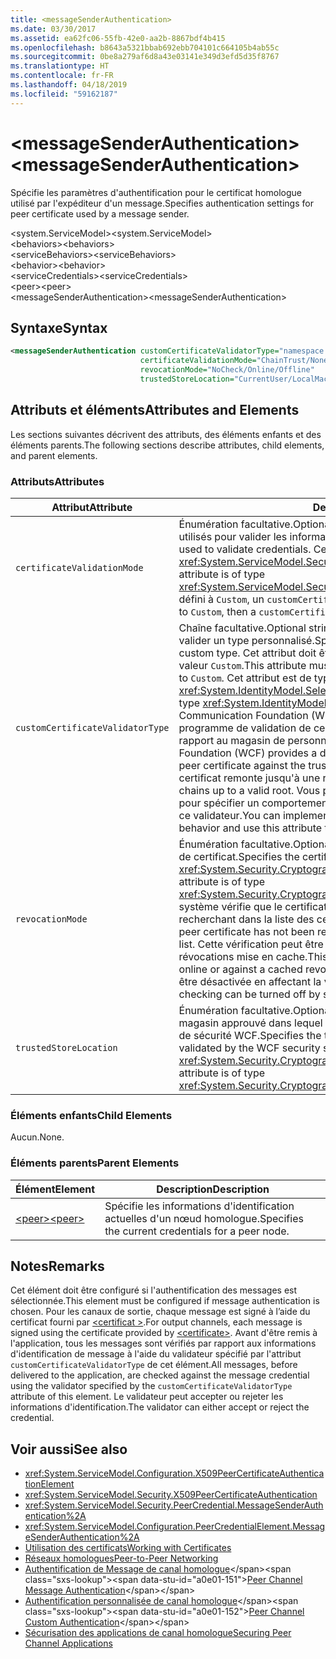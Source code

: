 ```yaml
---
title: <messageSenderAuthentication>
ms.date: 03/30/2017
ms.assetid: ea62fc06-55fb-42e0-aa2b-8867bdf4b415
ms.openlocfilehash: b8643a5321bbab692ebb704101c664105b4ab55c
ms.sourcegitcommit: 0be8a279af6d8a43e03141e349d3efd5d35f8767
ms.translationtype: HT
ms.contentlocale: fr-FR
ms.lasthandoff: 04/18/2019
ms.locfileid: "59162187"
---
```

# <a name="messagesenderauthentication"></a><span data-ttu-id="a0e01-101">\<messageSenderAuthentication></span><span class="sxs-lookup"><span data-stu-id="a0e01-101">\<messageSenderAuthentication></span></span>
<span data-ttu-id="a0e01-102">Spécifie les paramètres d'authentification pour le certificat homologue utilisé par l'expéditeur d'un message.</span><span class="sxs-lookup"><span data-stu-id="a0e01-102">Specifies authentication settings for peer certificate used by a message sender.</span></span>  
  
 <span data-ttu-id="a0e01-103">\<system.ServiceModel></span><span class="sxs-lookup"><span data-stu-id="a0e01-103">\<system.ServiceModel></span></span>  
<span data-ttu-id="a0e01-104">\<behaviors></span><span class="sxs-lookup"><span data-stu-id="a0e01-104">\<behaviors></span></span>  
<span data-ttu-id="a0e01-105">\<serviceBehaviors></span><span class="sxs-lookup"><span data-stu-id="a0e01-105">\<serviceBehaviors></span></span>  
<span data-ttu-id="a0e01-106">\<behavior></span><span class="sxs-lookup"><span data-stu-id="a0e01-106">\<behavior></span></span>  
<span data-ttu-id="a0e01-107">\<serviceCredentials></span><span class="sxs-lookup"><span data-stu-id="a0e01-107">\<serviceCredentials></span></span>  
<span data-ttu-id="a0e01-108">\<peer></span><span class="sxs-lookup"><span data-stu-id="a0e01-108">\<peer></span></span>  
<span data-ttu-id="a0e01-109">\<messageSenderAuthentication></span><span class="sxs-lookup"><span data-stu-id="a0e01-109">\<messageSenderAuthentication></span></span>  
  
## <a name="syntax"></a><span data-ttu-id="a0e01-110">Syntaxe</span><span class="sxs-lookup"><span data-stu-id="a0e01-110">Syntax</span></span>  
  
```xml  
<messageSenderAuthentication customCertificateValidatorType="namespace.typeName, [,AssemblyName] [,Version=version number] [,Culture=culture] [,PublicKeyToken=token]"
                             certificateValidationMode="ChainTrust/None/PeerTrust/PeerOrChainTrust/Custom"
                             revocationMode="NoCheck/Online/Offline"
                             trustedStoreLocation="CurrentUser/LocalMachine" />
```  
  
## <a name="attributes-and-elements"></a><span data-ttu-id="a0e01-111">Attributs et éléments</span><span class="sxs-lookup"><span data-stu-id="a0e01-111">Attributes and Elements</span></span>  
 <span data-ttu-id="a0e01-112">Les sections suivantes décrivent des attributs, des éléments enfants et des éléments parents.</span><span class="sxs-lookup"><span data-stu-id="a0e01-112">The following sections describe attributes, child elements, and parent elements.</span></span>  
  
### <a name="attributes"></a><span data-ttu-id="a0e01-113">Attributs</span><span class="sxs-lookup"><span data-stu-id="a0e01-113">Attributes</span></span>  
  
|<span data-ttu-id="a0e01-114">Attribut</span><span class="sxs-lookup"><span data-stu-id="a0e01-114">Attribute</span></span>|<span data-ttu-id="a0e01-115">Description</span><span class="sxs-lookup"><span data-stu-id="a0e01-115">Description</span></span>|  
|---------------|-----------------|  
|`certificateValidationMode`|<span data-ttu-id="a0e01-116">Énumération facultative.</span><span class="sxs-lookup"><span data-stu-id="a0e01-116">Optional enumeration.</span></span> <span data-ttu-id="a0e01-117">Spécifie l'un des cinq modes utilisés pour valider les informations d'identification.</span><span class="sxs-lookup"><span data-stu-id="a0e01-117">Specifies one of five modes used to validate credentials.</span></span> <span data-ttu-id="a0e01-118">Cet attribut est de type <xref:System.ServiceModel.Security.X509CertificateValidationMode>.</span><span class="sxs-lookup"><span data-stu-id="a0e01-118">This attribute is of type <xref:System.ServiceModel.Security.X509CertificateValidationMode>.</span></span> <span data-ttu-id="a0e01-119">S'il est défini à `Custom`, un `customCertificateValidator` doit également être fourni.</span><span class="sxs-lookup"><span data-stu-id="a0e01-119">If set to `Custom`, then a `customCertificateValidator` must also be supplied.</span></span>|  
|`customCertificateValidatorType`|<span data-ttu-id="a0e01-120">Chaîne facultative.</span><span class="sxs-lookup"><span data-stu-id="a0e01-120">Optional string.</span></span> <span data-ttu-id="a0e01-121">Spécifie un type et un assembly utilisés pour valider un type personnalisé.</span><span class="sxs-lookup"><span data-stu-id="a0e01-121">Specifies a type and assembly used to validate a custom type.</span></span> <span data-ttu-id="a0e01-122">Cet attribut doit être défini lorsque `certificateValidationMode` a la valeur `Custom`.</span><span class="sxs-lookup"><span data-stu-id="a0e01-122">This attribute must be set when `certificateValidationMode` is set to `Custom`.</span></span> <span data-ttu-id="a0e01-123">Cet attribut est de type <xref:System.IdentityModel.Selectors.X509CertificateValidator>.</span><span class="sxs-lookup"><span data-stu-id="a0e01-123">This attribute is of type <xref:System.IdentityModel.Selectors.X509CertificateValidator>.</span></span> <span data-ttu-id="a0e01-124">Windows Communication Foundation (WCF) fournit un homologue par défaut du programme de validation de certificat qui vérifie le certificat homologue par rapport au magasin de personnes de confiance.</span><span class="sxs-lookup"><span data-stu-id="a0e01-124">Windows Communication Foundation (WCF) provides a default peer certificate validator that verifies the peer certificate against the trusted people store.</span></span> <span data-ttu-id="a0e01-125">Il vérifie également que le certificat remonte jusqu'à une racine valide.</span><span class="sxs-lookup"><span data-stu-id="a0e01-125">It also verifies that the certificate chains up to a valid root.</span></span> <span data-ttu-id="a0e01-126">Vous pouvez implémenter un validateur personnalisé pour spécifier un comportement différent et utiliser cet attribut pour pointer vers ce validateur.</span><span class="sxs-lookup"><span data-stu-id="a0e01-126">You can implement a custom validator to specify a different behavior and use this attribute to point to the custom validator.</span></span>|  
|`revocationMode`|<span data-ttu-id="a0e01-127">Énumération facultative.</span><span class="sxs-lookup"><span data-stu-id="a0e01-127">Optional enumeration.</span></span> <span data-ttu-id="a0e01-128">Spécifie le mode de révocation de certificat.</span><span class="sxs-lookup"><span data-stu-id="a0e01-128">Specifies the certificate revocation mode.</span></span> <span data-ttu-id="a0e01-129">Cet attribut est de type <xref:System.Security.Cryptography.X509Certificates.X509RevocationMode>.</span><span class="sxs-lookup"><span data-stu-id="a0e01-129">This attribute is of type <xref:System.Security.Cryptography.X509Certificates.X509RevocationMode>.</span></span> <span data-ttu-id="a0e01-130">Le système vérifie que le certificat homologue n'a pas été révoqué en le recherchant dans la liste des certificats révoqués.</span><span class="sxs-lookup"><span data-stu-id="a0e01-130">The system verifies that the peer certificate has not been revoked by looking it up in the revoked certificate list.</span></span> <span data-ttu-id="a0e01-131">Cette vérification peut être effectuée en ligne ou par rapport à une liste de révocations mise en cache.</span><span class="sxs-lookup"><span data-stu-id="a0e01-131">This check can be performed either by checking online or against a cached revocation list.</span></span> <span data-ttu-id="a0e01-132">La vérification de la révocation peut être désactivée en affectant la valeur NoCheck à cet attribut.</span><span class="sxs-lookup"><span data-stu-id="a0e01-132">Revocation checking can be turned off by setting this attribute to NoCheck.</span></span>|  
|`trustedStoreLocation`|<span data-ttu-id="a0e01-133">Énumération facultative.</span><span class="sxs-lookup"><span data-stu-id="a0e01-133">Optional enumeration.</span></span> <span data-ttu-id="a0e01-134">Spécifie l’emplacement de magasin approuvé dans lequel le certificat homologue est validé par le système de sécurité WCF.</span><span class="sxs-lookup"><span data-stu-id="a0e01-134">Specifies the trusted store location where the peer certificate is validated by the WCF security system.</span></span> <span data-ttu-id="a0e01-135">Cet attribut est de type <xref:System.Security.Cryptography.X509Certificates.StoreLocation>.</span><span class="sxs-lookup"><span data-stu-id="a0e01-135">This attribute is of type <xref:System.Security.Cryptography.X509Certificates.StoreLocation>.</span></span>|  
  
### <a name="child-elements"></a><span data-ttu-id="a0e01-136">Éléments enfants</span><span class="sxs-lookup"><span data-stu-id="a0e01-136">Child Elements</span></span>  
 <span data-ttu-id="a0e01-137">Aucun.</span><span class="sxs-lookup"><span data-stu-id="a0e01-137">None.</span></span>  
  
### <a name="parent-elements"></a><span data-ttu-id="a0e01-138">Éléments parents</span><span class="sxs-lookup"><span data-stu-id="a0e01-138">Parent Elements</span></span>  
  
|<span data-ttu-id="a0e01-139">Élément</span><span class="sxs-lookup"><span data-stu-id="a0e01-139">Element</span></span>|<span data-ttu-id="a0e01-140">Description</span><span class="sxs-lookup"><span data-stu-id="a0e01-140">Description</span></span>|  
|-------------|-----------------|  
|[<span data-ttu-id="a0e01-141">\<peer></span><span class="sxs-lookup"><span data-stu-id="a0e01-141">\<peer></span></span>](../../../../../docs/framework/configure-apps/file-schema/wcf/peer-of-servicecredentials.md)|<span data-ttu-id="a0e01-142">Spécifie les informations d'identification actuelles d'un nœud homologue.</span><span class="sxs-lookup"><span data-stu-id="a0e01-142">Specifies the current credentials for a peer node.</span></span>|  
  
## <a name="remarks"></a><span data-ttu-id="a0e01-143">Notes</span><span class="sxs-lookup"><span data-stu-id="a0e01-143">Remarks</span></span>  
 <span data-ttu-id="a0e01-144">Cet élément doit être configuré si l'authentification des messages est sélectionnée.</span><span class="sxs-lookup"><span data-stu-id="a0e01-144">This element must be configured if message authentication is chosen.</span></span> <span data-ttu-id="a0e01-145">Pour les canaux de sortie, chaque message est signé à l’aide du certificat fourni par [ \<certificat >](../../../../../docs/framework/configure-apps/file-schema/wcf/certificate-element.md).</span><span class="sxs-lookup"><span data-stu-id="a0e01-145">For output channels, each message is signed using the certificate provided by [\<certificate>](../../../../../docs/framework/configure-apps/file-schema/wcf/certificate-element.md).</span></span> <span data-ttu-id="a0e01-146">Avant d'être remis à l'application, tous les messages sont vérifiés par rapport aux informations d'identification de message à l'aide du validateur spécifié par l'attribut `customCertificateValidatorType` de cet élément.</span><span class="sxs-lookup"><span data-stu-id="a0e01-146">All messages, before delivered to the application, are checked against the message credential using the validator specified by the `customCertificateValidatorType` attribute of this element.</span></span> <span data-ttu-id="a0e01-147">Le validateur peut accepter ou rejeter les informations d'identification.</span><span class="sxs-lookup"><span data-stu-id="a0e01-147">The validator can either accept or reject the credential.</span></span>  
  
## <a name="see-also"></a><span data-ttu-id="a0e01-148">Voir aussi</span><span class="sxs-lookup"><span data-stu-id="a0e01-148">See also</span></span>

- <xref:System.ServiceModel.Configuration.X509PeerCertificateAuthenticationElement>
- <xref:System.ServiceModel.Security.X509PeerCertificateAuthentication>
- <xref:System.ServiceModel.Security.PeerCredential.MessageSenderAuthentication%2A>
- <xref:System.ServiceModel.Configuration.PeerCredentialElement.MessageSenderAuthentication%2A>
- [<span data-ttu-id="a0e01-149">Utilisation des certificats</span><span class="sxs-lookup"><span data-stu-id="a0e01-149">Working with Certificates</span></span>](../../../../../docs/framework/wcf/feature-details/working-with-certificates.md)
- [<span data-ttu-id="a0e01-150">Réseaux homologues</span><span class="sxs-lookup"><span data-stu-id="a0e01-150">Peer-to-Peer Networking</span></span>](../../../../../docs/framework/wcf/feature-details/peer-to-peer-networking.md)
- <span data-ttu-id="a0e01-151">[Authentification de Message de canal homologue](https://docs.microsoft.com/previous-versions/dotnet/netframework-3.5/aa967730(v=vs.90))</span><span class="sxs-lookup"><span data-stu-id="a0e01-151">[Peer Channel Message Authentication](https://docs.microsoft.com/previous-versions/dotnet/netframework-3.5/aa967730(v=vs.90))</span></span>
- <span data-ttu-id="a0e01-152">[Authentification personnalisée de canal homologue](https://docs.microsoft.com/previous-versions/dotnet/netframework-3.5/ms751447(v=vs.90))</span><span class="sxs-lookup"><span data-stu-id="a0e01-152">[Peer Channel Custom Authentication](https://docs.microsoft.com/previous-versions/dotnet/netframework-3.5/ms751447(v=vs.90))</span></span>
- [<span data-ttu-id="a0e01-153">Sécurisation des applications de canal homologue</span><span class="sxs-lookup"><span data-stu-id="a0e01-153">Securing Peer Channel Applications</span></span>](../../../../../docs/framework/wcf/feature-details/securing-peer-channel-applications.md)
